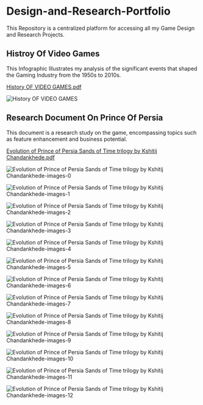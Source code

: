 # Design-and-Research-Portfolio
This Repository is a centralized platform for accessing all my Game Design and Research Projects.

## Histroy Of Video Games
This Infographic Illustrates my analysis of the significant events that shaped the Gaming Industry from the 1950s to 2010s.

[History OF VIDEO GAMES.pdf](https://github.com/user-attachments/files/16609410/History.OF.VIDEO.GAMES.pdf)

![History OF VIDEO GAMES](https://github.com/user-attachments/assets/f825cbf3-4826-4671-a92e-130fded2ed7b)

## Research Document On Prince Of Persia
This document is a research study on the game, encompassing topics such as feature enhancement and business potential.

[Evolution of Prince of Persia  Sands of Time trilogy by Kshitij Chandankhede.pdf](https://github.com/user-attachments/files/16609786/Evolution.of.Prince.of.Persia.Sands.of.Time.trilogy.by.Kshitij.Chandankhede.pdf)

![Evolution of Prince of Persia  Sands of Time trilogy by Kshitij Chandankhede-images-0](https://github.com/user-attachments/assets/b3edef75-126a-4b72-aa38-dbbb640e2e61)

![Evolution of Prince of Persia  Sands of Time trilogy by Kshitij Chandankhede-images-1](https://github.com/user-attachments/assets/22062783-fa7a-41ca-afe4-101aa6a5667a)

![Evolution of Prince of Persia  Sands of Time trilogy by Kshitij Chandankhede-images-2](https://github.com/user-attachments/assets/94cdddeb-96e2-4658-8a54-f82714b1ae52)

![Evolution of Prince of Persia  Sands of Time trilogy by Kshitij Chandankhede-images-3](https://github.com/user-attachments/assets/91a51381-3688-4726-b738-ea49af14feab)

![Evolution of Prince of Persia  Sands of Time trilogy by Kshitij Chandankhede-images-4](https://github.com/user-attachments/assets/2a26064a-34ae-45ee-bc6b-93a998255330)

![Evolution of Prince of Persia  Sands of Time trilogy by Kshitij Chandankhede-images-5](https://github.com/user-attachments/assets/f74f0b7e-8077-4331-b799-9560363bd673)

![Evolution of Prince of Persia  Sands of Time trilogy by Kshitij Chandankhede-images-6](https://github.com/user-attachments/assets/4aa523d0-a12d-4ee7-a055-5fd48ea62583)

![Evolution of Prince of Persia  Sands of Time trilogy by Kshitij Chandankhede-images-7](https://github.com/user-attachments/assets/e0c481c2-c4a2-4025-8cfa-c36c0d79ad61)

![Evolution of Prince of Persia  Sands of Time trilogy by Kshitij Chandankhede-images-8](https://github.com/user-attachments/assets/dc3cde0c-5921-4ea6-ae66-c98a196703f1)

![Evolution of Prince of Persia  Sands of Time trilogy by Kshitij Chandankhede-images-9](https://github.com/user-attachments/assets/f9bf74e1-cd24-4fd8-9b97-0ffe8374f439)

![Evolution of Prince of Persia  Sands of Time trilogy by Kshitij Chandankhede-images-10](https://github.com/user-attachments/assets/fbba6481-18ff-4305-a812-ff29b5a66b2b)

![Evolution of Prince of Persia  Sands of Time trilogy by Kshitij Chandankhede-images-11](https://github.com/user-attachments/assets/6bbb2e03-cef0-4c64-bc69-1fd97f7cca7c)

![Evolution of Prince of Persia  Sands of Time trilogy by Kshitij Chandankhede-images-12](https://github.com/user-attachments/assets/1f9d2a05-4fc5-4cba-a064-405948680d9b)


